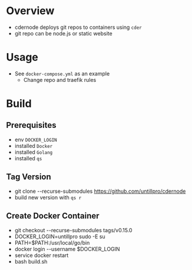 # Overview

- cdernode deploys git repos to containers using `cder`
- git repo can be node.js or static website

# Usage

- See `docker-compose.yml` as an example
  - Change repo and traefik rules


# Build

## Prerequisites

- env `DOCKER_LOGIN`
- installed `Docker`
- installed `Golang`
- installed `qs`

## Tag Version

- git clone --recurse-submodules https://github.com/untillpro/cdernode
- build new version with `qs r`

## Create Docker Container

- git checkout --recurse-submodules tags/v0.15.0
- DOCKER_LOGIN=untillpro sudo -E su
- PATH=$PATH:/usr/local/go/bin
- docker login --username $DOCKER_LOGIN
- service docker restart
- bash build.sh
